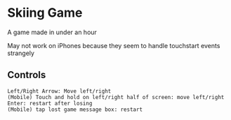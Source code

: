 # Skiing Game

A game made in under an hour

May not work on iPhones because they seem to handle touchstart events strangely

## Controls

```text
Left/Right Arrow: Move left/right
(Mobile) Touch and hold on left/right half of screen: move left/right
Enter: restart after losing
(Mobile) tap lost game message box: restart 
```
